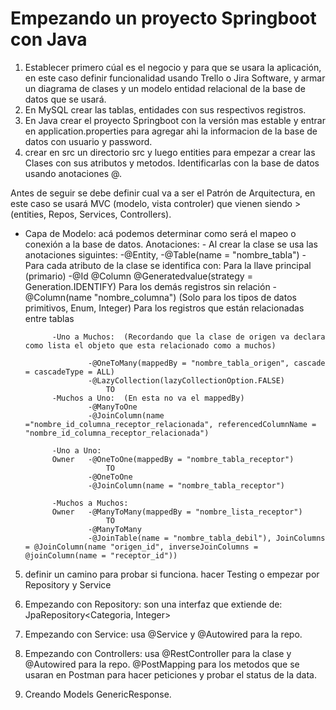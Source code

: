 # Empezando un proyecto Springboot con Java

1. Establecer primero cúal es el negocio y para que se usara la aplicación, en este caso definir funcionalidad usando Trello o Jira Software, y armar un diagrama de clases y un modelo entidad relacional de la base de datos que se usará.
2. En MySQL crear las tablas, entidades con sus respectivos registros.
3. En Java crear el proyecto Springboot con la versión mas estable y entrar en application.properties para agregar ahi la informacion de la base de datos con usuario y password.
4. crear en src un directorio src y luego entities para empezar a crear las Clases con sus atributos y metodos. Identificarlas con la base de datos usando anotaciones @.

Antes de seguir  se debe definir cual va a ser el Patrón de Arquitectura, en este caso se usará MVC (modelo, vista controler) que vienen siendo > (entities, Repos, Services, Controllers).

- Capa de Modelo: acá podemos determinar como será el mapeo o conexión a la base de datos.
Anotaciones:  - Al crear la clase se usa las anotaciones siguintes:
                    -@Entity, 
                    -@Table(name = "nombre_tabla")
              - Para cada atributo de la clase se identifica con:
    Para la llave principal (primario) 
                    -@Id
                    @Column
                    @Generatedvalue(strategy =  Generation.IDENTIFY)
    Para los demás registros sin relación
                    -@Column(name  "nombre_columna")  (Solo para los tipos de datos primitivos, Enum, Integer)
    Para los registros que están relacionadas entre tablas

    
            -Uno a Muchos:  (Recordando que la clase de origen va declara como lista el objeto que esta relacionado como a muchos)

                    -@OneToMany(mappedBy = "nombre_tabla_origen", cascade = cascadeType = ALL)
                    -@LazyCollection(lazyCollectionOption.FALSE)                     
                        TO
            -Muchos a Uno:  (En esta no va el mappedBy)
                    -@ManyToOne
                    -@JoinColumn(name ="nombre_id_columna_receptor_relacionada", referencedColumnName = "nombre_id_columna_receptor_relacionada")

            -Uno a Uno:
            Owner   -@OneToOne(mappedBy = "nombre_tabla_receptor")
                        TO
                    -@OneToOne
                    -@JoinColumn(name = "nombre_tabla_receptor")

            -Muchos a Muchos:
            Owner   -@ManyToMany(mappedBy = "nombre_lista_receptor")
                        TO
                    -@ManyToMany
                    -@JoinTable(name = "nombre_tabla_debil"), JoinColumns = @JoinColumn(name "origen_id", inverseJoinColumns = @joinColumn(name = "receptor_id"))


5. definir un camino para probar si funciona. hacer Testing o empezar por Repository y Service

6. Empezando con Repository: son una interfaz que extiende de: JpaRepository<Categoria, Integer>

7. Empezando con Service: usa @Service y @Autowired para la repo.

8. Empezando con Controllers: usa @RestController para la clase y @Autowired para la repo.  @PostMapping para los metodos que se usaran en Postman para hacer peticiones y probar el status de la data.

9. Creando Models GenericResponse.



